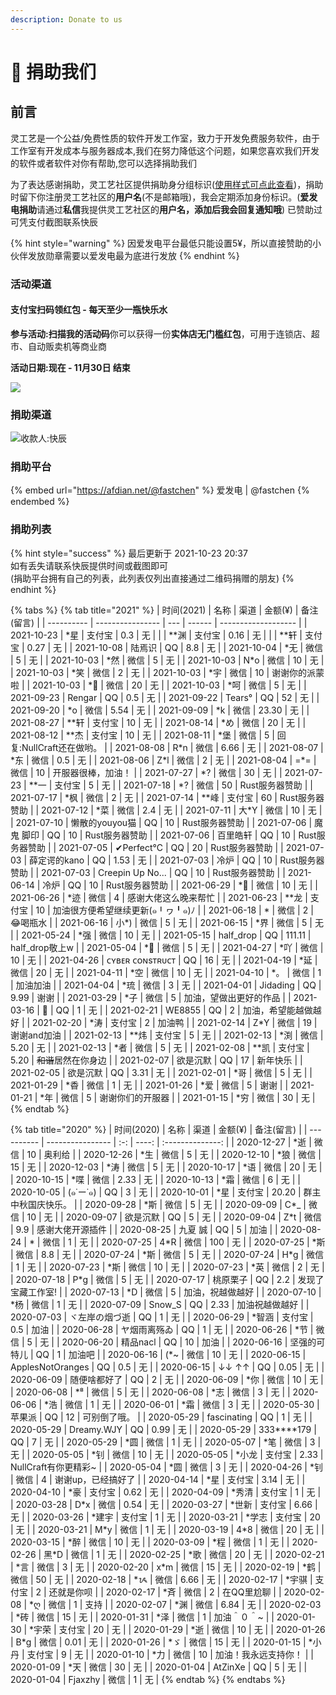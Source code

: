 ```yaml
---
description: Donate to us
---
```


# 📝 捐助我们

## 前言

灵工艺是一个公益/免费性质的软件开发工作室，致力于开发免费服务软件，由于工作室有开发成本与服务器成本,我们在努力降低这个问题，如果您喜欢我们开发的软件或者软件对你有帮助,您可以选择捐助我们

为了表达感谢捐助，灵工艺社区提供捐助身分组标识([使用样式可点此查看](https://nullcraft.org/u/nullcraft))，捐助时留下你注册灵工艺社区的**用户名**(不是邮箱哦)，我会定期添加身份标识。(**爱发电捐助**请通过**私信**我提供灵工艺社区的**用户名，添加后我会回复通知哦**) 已赞助过可凭支付截图联系快辰

{% hint style="warning" %}
因爱发电平台最低只能设置5¥，所以直接赞助的小伙伴发放勋章需要以爱发电最为底进行发放
{% endhint %}

### 活动渠道

#### 支付宝扫码领红包 - 每天至少一瓶快乐水

**参与活动:扫描我的活动码**你可以获得一份**实体店无门槛红包**，可用于连锁店、超市、自动贩卖机等商业商

**活动日期:现在 - 11月30日 结束**

![](<.gitbook/assets/AliPay\_Activity (1).png>)

### 捐助渠道

![收款人:快辰](.gitbook/assets/pay\_all.png)

### 捐助平台

{% embed url="https://afdian.net/@fastchen" %}
爱发电 | @fastchen
{% endembed %}

### 捐助列表

{% hint style="success" %}
最后更新于 2021-10-23 20:37\
如有丢失请联系快辰提供时间或截图即可\
(捐助平台拥有自己的列表，此列表仅列出直接通过二维码捐赠的朋友)
{% endhint %}

{% tabs %}
{% tab title="2021" %}
| 时间(2021)   | 名称               | 渠道  | 金额(¥)  | 备注(留言)              |
| ---------- | ---------------- | --- | ------ | ------------------- |
| 2021-10-23 | \*星              | 支付宝 | 0.3    | 无                   |
|            | \*\*渊            | 支付宝 | 0.16   | 无                   |
|            | \*\*轩            | 支付宝 | 0.27   | 无                   |
| 2021-10-08 | 陆焉识              | QQ  | 8.8    | 无                   |
| 2021-10-04 | \*无              | 微信  | 5      | 无                   |
| 2021-10-03 | \*然              | 微信  | 5      | 无                   |
| 2021-10-03 | N\*o             | 微信  | 10     | 无                   |
| 2021-10-03 | \*笑              | 微信  | 2      | 无                   |
| 2021-10-03 | \*宇              | 微信  | 10     | 谢谢你的派蒙啦             |
| 2021-10-03 | \*🍃             | 微信  | 20     | 无                   |
| 2021-10-03 | \*呵              | 微信  | 5      | 无                   |
| 2021-09-23 | Rengar           | QQ  | 0.5    | 无                   |
| 2021-09-22 | Tears°           | QQ  | 52     | 无                   |
| 2021-09-20 | \*o              | 微信  | 5.54   | 无                   |
| 2021-09-09 | \*k              | 微信  | 23.30  | 无                   |
| 2021-08-27 | \*\*轩            | 支付宝 | 10     | 无                   |
| 2021-08-14 | \*め              | 微信  | 20     | 无                   |
| 2021-08-12 | \*\*杰            | 支付宝 | 10     | 无                   |
| 2021-08-11 | \*堡              | 微信  | 5      | 回复:NullCraft还在做哟。   |
| 2021-08-08 | R\*n             | 微信  | 6.66   | 无                   |
| 2021-08-07 | \*东              | 微信  | 0.5    | 无                   |
| 2021-08-06 | Z\*l             | 微信  | 2      | 无                   |
| 2021-08-04 | =\*=             | 微信  | 10     | 开服器很棒，加油！           |
| 2021-07-27 | \*?              | 微信  | 30     | 无                   |
| 2021-07-23 | \*\*一            | 支付宝 | 5      | 无                   |
| 2021-07-18 | \*?              | 微信  | 50     | Rust服务器赞助           |
| 2021-07-17 | \*枫              | 微信  | 2      | 无                   |
| 2021-07-14 | \*\*峰            | 支付宝 | 60     | Rust服务器赞助           |
| 2021-07-12 | \*菜              | 微信  | 2.4    | 无                   |
| 2021-07-11 | 大\*Y             | 微信  | 10     | 无                   |
| 2021-07-10 | 懒散的youyou猫       | QQ  | 10     | Rust服务器赞助           |
| 2021-07-06 | 魔鬼 脚印            | QQ  | 10     | Rust服务器赞助           |
| 2021-07-06 | 百里皓轩             | QQ  | 10     | Rust服务器赞助           |
| 2021-07-05 | ✔Perfect°C       | QQ  | 20     | Rust服务器赞助           |
| 2021-07-03 | 薛定谔的kano         | QQ  | 1.53   | 无                   |
| 2021-07-03 | 冷炉               | QQ  | 10     | Rust服务器赞助           |
| 2021-07-03 | Creepin Up No... | QQ  | 10     | Rust服务器赞助           |
| 2021-06-14 | 冷炉               | QQ  | 10     | Rust服务器赞助           |
| 2021-06-29 | \*🌟             | 微信  | 10     | 无                   |
| 2021-06-26 | \*迹              | 微信  | 4      | 感谢大佬这么晚来帮忙          |
| 2021-06-23 | \*\*龙            | 支付宝 | 10     | 加油很方便希望继续更新(๑╹ヮ╹๑)ﾉ |
| 2021-06-18 | \*               | 微信  | 2      | 😂喝瓶水               |
| 2021-06-16 | 小\*)             | 微信  | 5      | 无                   |
| 2021-06-15 | \*界              | 微信  | 5      | 无                   |
| 2021-05-24 | \*强              | 微信  | 10     | 无                   |
| 2021-05-15 | half\_drop       | QQ  | 111.11 | half\_drop敬上w       |
| 2021-05-04 | \*🤡             | 微信  | 5      | 无                   |
| 2021-04-27 | \*吖              | 微信  | 10     | 无                   |
| 2021-04-26 | ᴄʏʙᴇʀ ᴄᴏɴsᴛʀᴜᴄᴛ  | QQ  | 16     | 无                   |
| 2021-04-19 | \*延              | 微信  | 20     | 无                   |
| 2021-04-11 | \*空              | 微信  | 10     | 无                   |
| 2021-04-10 | \*。              | 微信  | 1      | 加油加油                |
| 2021-04-04 | \*琉              | 微信  | 3      | 无                   |
| 2021-04-01 | Jidading         | QQ  | 9.99   | 谢谢                  |
| 2021-03-29 | \*子              | 微信  | 5      | 加油，望做出更好的作品         |
| 2021-03-16 | 🍜               | QQ  | 1      | 无                   |
| 2021-02-21 | WE8855           | QQ  | 2      | 加油，希望能越做越好          |
| 2021-02-20 | \*涛              | 支付宝 | 2      | 加油鸭                 |
| 2021-02-14 | Z\*Y             | 微信  | 19     | 谢谢and加油             |
| 2021-02-13 | \*\*炜            | 支付宝 | 5      | 无                   |
| 2021-02-13 | \*渕              | 微信  | 5.20   | 无                   |
| 2021-02-13 | \*者              | 微信  | 5      | 无                   |
| 2021-02-08 | \*\*凯            | 支付宝 | 5.20   | ~~和谐~~居然在你身边        |
| 2021-02-07 | 欲是沉默             | QQ  | 17     | 新年快乐                |
| 2021-02-05 | 欲是沉默             | QQ  | 3.31   | 无                   |
| 2021-02-01 | \*哥              | 微信  | 5      | 无                   |
| 2021-01-29 | \*稥              | 微信  | 1      | 无                   |
| 2021-01-26 | \*爱              | 微信  | 5      | 谢谢                  |
| 2021-01-21 | \*年              | 微信  | 5      | 谢谢你们的开服器            |
| 2021-01-15 | \*穷              | 微信  | 30     | 无                   |
{% endtab %}

{% tab title="2020" %}
| 时间(2020)   | 名称               |  渠道 | 金额(¥) |      备注(留言)      |
| ---------- | ---------------- | :-: | ----: | :--------------: |
| 2020-12-27 | \*逝              |  微信 |    10 |        奥利给       |
| 2020-12-26 | \*生              |  微信 |     5 |         无        |
| 2020-12-10 | \*狼              |  微信 |    15 |         无        |
| 2020-12-03 | \*涛              |  微信 |     5 |         无        |
| 2020-10-17 | \*语              |  微信 |    20 |         无        |
| 2020-10-15 | \*喋              |  微信 |  2.33 |         无        |
| 2020-10-13 | \*霜              |  微信 |     6 |         无        |
| 2020-10-05 | (๑˙ー˙๑)          |  QQ |     3 |         无        |
| 2020-10-01 | \*星              | 支付宝 | 20.20 |     群主中秋国庆快乐。    |
| 2020-09-28 | \*斯              |  微信 |     5 |         无        |
| 2020-09-09 | C\*\_            |  微信 |    10 |         无        |
| 2020-09-07 | 欲是沉默             |  QQ |     5 |         无        |
| 2020-09-04 | Z\*t             |  微信 |   9.9 |     感谢大佬开源插件     |
| 2020-08-25 | 九夏 誠             |  QQ |     5 |        加油        |
| 2020-08-24 | \*               |  微信 |     1 |         无        |
| 2020-07-25 | 4\*R             |  微信 |   100 |         无        |
| 2020-07-25 | \*斯              |  微信 |   8.8 |         无        |
| 2020-07-24 | \*斯              |  微信 |     5 |         无        |
| 2020-07-24 | H\*g             |  微信 |     1 |         无        |
| 2020-07-23 | \*斯              |  微信 |    10 |         无        |
| 2020-07-23 | \*英              |  微信 |     2 |         无        |
| 2020-07-18 | P\*g             |  微信 |     5 |         无        |
| 2020-07-17 | 桃原栗子             |  QQ |   2.2 |     发现了宝藏工作室!    |
| 2020-07-13 | \*D              |  微信 |     5 |     加油，祝越做越好     |
| 2020-07-10 | \*杨              |  微信 |     1 |         无        |
| 2020-07-09 | Snow\_S          |  QQ |  2.33 |      加油祝越做越好     |
| 2020-07-03 | ヾ左岸の烟づ逝          |  QQ |     1 |         无        |
| 2020-06-29 | \*智涵             | 支付宝 |   0.5 |        加油        |
| 2020-06-28 | ヤ烟雨离殇ゐ           |  QQ |     1 |         无        |
| 2020-06-26 | \*节              |  微信 |     5 |         无        |
| 2020-06-20 | 精品nacl           |  QQ |    10 |        加油        |
| 2020-06-16 | 坚强的可特儿           |  QQ |     1 |        加油吧       |
| 2020-06-16 | (\*\~            |  微信 |    10 |         无        |
| 2020-06-15 | ApplesNotOranges |  QQ |   0.5 |         无        |
| 2020-06-15 | ↓↓ ↑↑            |  QQ |  0.05 |         无        |
| 2020-06-09 | 随便啥都好了           |  QQ |     2 |         无        |
| 2020-06-09 | \*你              |  微信 |    10 |         无        |
| 2020-06-08 | \*⁸              |  微信 |     5 |         无        |
| 2020-06-08 | \*志              |  微信 |     3 |         无        |
| 2020-06-06 | \*浩              |  微信 |     1 |         无        |
| 2020-06-01 | \*霜              |  微信 |     3 |         无        |
| 2020-05-30 | 苹果派              |  QQ |    12 |      可别倒了哦。      |
| 2020-05-29 | fascinating      |  QQ |     1 |         无        |
| 2020-05-29 | Dreamy.WJY       |  QQ |  0.99 |         无        |
| 2020-05-29 | 333\*\*\*\*179   |  QQ |     7 |         无        |
| 2020-05-29 | \*圆              |  微信 |     1 |         无        |
| 2020-05-07 | \*笔              |  微信 |     3 |         无        |
| 2020-05-05 | \*钊              |  微信 |    10 |         无        |
| 2020-05-05 | \*小龙             | 支付宝 |  2.33 | NullCraft有你更精彩\~ |
| 2020-05-04 | \*圆              |  微信 |     3 |         无        |
| 2020-04-26 | \*钊              |  微信 |     4 |    谢谢up，已经搞好了    |
| 2020-04-14 | \*星              | 支付宝 |  3.14 |         无        |
| 2020-04-10 | \*豪              | 支付宝 |  0.62 |         无        |
| 2020-04-09 | \*秀清             | 支付宝 |     1 |         无        |
| 2020-03-28 | D\*x             |  微信 |  0.54 |         无        |
| 2020-03-27 | \*世新             | 支付宝 |  6.66 |         无        |
| 2020-03-26 | \*建宇             | 支付宝 |     1 |         无        |
| 2020-03-21 | \*学志             | 支付宝 |    20 |         无        |
| 2020-03-21 | M\*y             |  微信 |     1 |         无        |
| 2020-03-19 | 4\*8             |  微信 |    20 |         无        |
| 2020-03-15 | \*醉              |  微信 |    10 |         无        |
| 2020-03-09 | \*程              |  微信 |     1 |         无        |
| 2020-02-26 | 黑\*D             |  微信 |     1 |         无        |
| 2020-02-25 | \*歌              |  微信 |    20 |         无        |
| 2020-02-21 | \*言              |  微信 |     3 |         无        |
| 2020-02-20 | x\*m             |  微信 |    15 |         无        |
| 2020-02-19 | \*鹤              |  微信 |    50 |         无        |
| 2020-02-18 | \*ᝰ              |  微信 |  6.66 |         无        |
| 2020-02-17 | \*宇骐             | 支付宝 |     2 |       还就是你呗      |
| 2020-02-17 | \*斉              |  微信 |     2 |      在QQ里尬聊      |
| 2020-02-08 | \*ღ              |  微信 |     1 |        支持        |
| 2020-02-07 | \*渊              |  微信 |  6.84 |         无        |
| 2020-02-03 | \*砖              |  微信 |    15 |         无        |
| 2020-01-31 | \*泽              |  微信 |     1 |      加油＾０＾\~     |
| 2020-01-30 | \*宇荣             | 支付宝 |    20 |         无        |
| 2020-01-29 | \*逝              |  微信 |    10 |         无        |
| 2020-01-26 | B\*g             |  微信 |  0.01 |         无        |
| 2020-01-26 | \*ゞ              |  微信 |    15 |         无        |
| 2020-01-15 | \*小丹             | 支付宝 |     9 |         无        |
| 2020-01-10 | \*力              |  微信 |    10 |    加油！我永远支持你！    |
| 2020-01-09 | \*天              |  微信 |    30 |         无        |
| 2020-01-04 | AtZinXe          |  QQ |     5 |         无        |
| 2020-01-04 | Fjaxzhy          |  微信 |     1 |         无        |
{% endtab %}
{% endtabs %}

